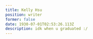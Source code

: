 ```yaml
---
title: Kelly Hsu
position: writer
former: false
date: 1930-07-01T02:53:26.113Z
description: idk when u graduated :/
---
```

